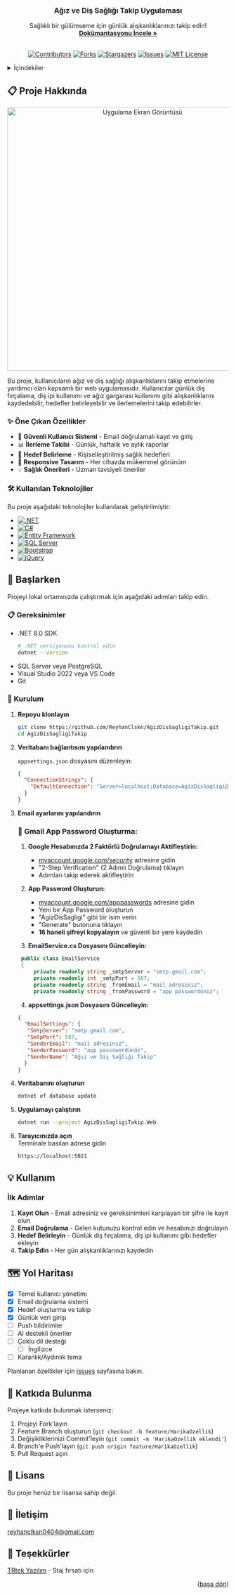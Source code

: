 <div align="center">
  <a href="https://github.com/ReyhanClskn/AgizDisSagligiTakip"></a>

  <h3 align="center">Ağız ve Diş Sağlığı Takip Uygulaması</h3>

  <p align="center">
    Sağlıklı bir gülümseme için günlük alışkanlıklarınızı takip edin!
    <br />
    <a href="https://github.com/ReyhanClskn/AgizDisSagligiTakip"><strong>Dokümantasyonu İncele »</strong></a>
    <br />
    <br />
  </p>
</div>

<!-- BADGES -->
<div align="center">

[![Contributors][contributors-shield]][contributors-url]
[![Forks][forks-shield]][forks-url]
[![Stargazers][stars-shield]][stars-url]
[![Issues][issues-shield]][issues-url]
[![MIT License][license-shield]][license-url]

</div>

<!-- İÇERİK -->
<details>
  <summary>İçindekiler</summary>
  <ol>
    <li>
      <a href="#-proje-hakkında">Proje Hakkında</a>
      <ul>
        <li><a href="#-öne-çıkan-özellikler">Öne Çıkan Özellikler</a></li>
        <li><a href="#-kullanılan-teknolojiler">Kullanılan Teknolojiler</a></li>
      </ul>
    </li>
    <li>
      <a href="#-başlarken">Başlarken</a>
      <ul>
        <li><a href="#-gereksinimler">Gereksinimler</a></li>
        <li><a href="#-kurulum">Kurulum</a></li>
      </ul>
    </li>
    <li><a href="#-kullanım">Kullanım</a></li>
    <li><a href="#-yol-haritası">Yol Haritası</a></li>
    <li><a href="#-katkıda-bulunma">Katkıda Bulunma</a></li>
    <li><a href="#-lisans">Lisans</a></li>
    <li><a href="#-iletişim">İletişim</a></li>
    <li><a href="#-teşekkürler">Teşekkürler</a></li>
  </ol>
</details>

<!-- PROJE HAKKINDA -->
## 📋 Proje Hakkında

<div align="center">
  <img src="https://raw.githubusercontent.com/ReyhanClskn/AgizDisSagligiTakip/main/images/screenshot.png" alt="Uygulama Ekran Görüntüsü" width="600">
</div>

Bu proje, kullanıcıların ağız ve diş sağlığı alışkanlıklarını takip etmelerine yardımcı olan kapsamlı bir web uygulamasıdır. Kullanıcılar günlük diş fırçalama, diş ipi kullanımı ve ağız gargarası kullanımı gibi alışkanlıklarını kaydedebilir, hedefler belirleyebilir ve ilerlemelerini takip edebilirler.

### ✨ Öne Çıkan Özellikler

* 🔐 **Güvenli Kullanıcı Sistemi** - Email doğrulamalı kayıt ve giriş
* 📊 **İlerleme Takibi** - Günlük, haftalık ve aylık raporlar
* 🎯 **Hedef Belirleme** - Kişiselleştirilmiş sağlık hedefleri
* 📱 **Responsive Tasarım** - Her cihazda mükemmel görünüm
* 💡 **Sağlık Önerileri** - Uzman tavsiyeli öneriler

### 🛠️ Kullanılan Teknolojiler

Bu proje aşağıdaki teknolojiler kullanılarak geliştirilmiştir:

* [![.NET][.NET]][.NET-url]
* [![C#][CSharp]][CSharp-url]
* [![Entity Framework][EF]][EF-url]
* [![SQL Server][SQLServer]][SQLServer-url]
* [![Bootstrap][Bootstrap.com]][Bootstrap-url]
* [![jQuery][JQuery.com]][JQuery-url]

<!-- BAŞLARKEN -->
## 🚀 Başlarken

Projeyi lokal ortamınızda çalıştırmak için aşağıdaki adımları takip edin.

### 📋 Gereksinimler

* .NET 8.0 SDK
  ```sh
  # .NET versiyonunu kontrol edin
  dotnet --version
  ```
* SQL Server veya PostgreSQL
* Visual Studio 2022 veya VS Code
* Git

### 🔧 Kurulum

1. **Repoyu klonlayın**
   ```sh
   git clone https://github.com/ReyhanClskn/AgizDisSagligiTakip.git
   cd AgizDisSagligiTakip
   ```

2. **Veritabanı bağlantısını yapılandırın**
   
   `appsettings.json` dosyasını düzenleyin:
   ```json
   {
     "ConnectionStrings": {
       "DefaultConnection": "Server=localhost;Database=AgizDisSagligiDB;Trusted_Connection=True;TrustServerCertificate=True"
     }
   }
   ```

3. **Email ayarlarını yapılandırın**

   ### 📧 Gmail App Password Oluşturma:
   
   1. **Google Hesabınızda 2 Faktörlü Doğrulamayı Aktifleştirin:**
      - [myaccount.google.com/security](https://myaccount.google.com/security) adresine gidin
      - "2-Step Verification" (2 Adımlı Doğrulama) tıklayın
      - Adımları takip ederek aktifleştirin
   
   2. **App Password Oluşturun:**
      - [myaccount.google.com/apppasswords](https://myaccount.google.com/apppasswords) adresine gidin
      - Yeni bir App Password oluşturun
      - "AgizDisSagligi" gibi bir isim verin
      - "Generate" butonuna tıklayın
      - **16 haneli şifreyi kopyalayın** ve güvenli bir yere kaydedin
        
   3. **EmailService.cs Dosyasını Güncelleyin:**
   ```cs
    public class EmailService
    {
        private readonly string _smtpServer = "smtp.gmail.com";
        private readonly int _smtpPort = 587;
        private readonly string _fromEmail = "mail adresiniz";
        private readonly string _fromPassword = "app passwordünüz"; 
   ```
   
   4. **appsettings.json Dosyasını Güncelleyin:**
   ```json
   {
     "EmailSettings": {
      "SmtpServer": "smtp.gmail.com",
      "SmtpPort": 587,
      "SenderEmail": "mail adresiniz",
      "SenderPassword": "app passswordünüz", 
      "SenderName": "Ağız ve Diş Sağlığı Takip"
     }
   }
   ```

4. **Veritabanını oluşturun**
   ```sh
   dotnet ef database update
   ```

5. **Uygulamayı çalıştırın**
   ```sh
   dotnet run --project AgizDisSagligiTakip.Web
   ```

6. **Tarayıcınızda açın**
   <br/>
   Terminale basılan adrese gidin
   ```
   https://localhost:5021
   ```

<!-- KULLANIM -->
## 💡 Kullanım

### İlk Adımlar

1. **Kayıt Olun** - Email adresiniz ve gereksinimleri karşılayan bir şifre ile kayıt olun
2. **Email Doğrulama** - Gelen kutunuzu kontrol edin ve hesabınızı doğrulayın
3. **Hedef Belirleyin** - Günlük diş fırçalama, diş ipi kullanımı gibi hedefler ekleyin
4. **Takip Edin** - Her gün alışkanlıklarınızı kaydedin

<!-- YOL HARİTASI -->
## 🗺️ Yol Haritası

- [x] Temel kullanıcı yönetimi
- [x] Email doğrulama sistemi
- [x] Hedef oluşturma ve takip
- [x] Günlük veri girişi
- [ ] Push bildirimler
- [ ] AI destekli öneriler
- [ ] Çoklu dil desteği
  - [ ] İngilizce
- [ ] Karanlık/Aydınlık tema

Planlanan özellikler için [issues](https://github.com/ReyhanClskn/AgizDisSagligiTakip/issues) sayfasına bakın.

<!-- KATKIDA BULUNMA -->
## 🤝 Katkıda Bulunma

Projeye katkıda bulunmak isterseniz:

1. Projeyi Fork'layın
2. Feature Branch oluşturun (`git checkout -b feature/HarikaOzellik`)
3. Değişikliklerinizi Commit'leyin (`git commit -m 'HarikaOzellik eklendi'`)
4. Branch'e Push'layın (`git push origin feature/HarikaOzellik`)
5. Pull Request açın

<!-- LİSANS -->
## 📄 Lisans

Bu proje henüz bir lisansa sahip değil.

<!-- İLETİŞİM -->
## 📧 İletişim

reyhanclksn0404@gmail.com

<!-- TEŞEKKÜRLER -->
## 🙏 Teşekkürler

[TRtek Yazılım](https://trtekyazilim.com) - Staj fırsatı için

<p align="right">(<a href="#readme-top">başa dön</a>)</p>

<!-- MARKDOWN LINKS & IMAGES -->
[contributors-shield]: https://img.shields.io/github/contributors/ReyhanClskn/AgizDisSagligiTakip.svg?style=for-the-badge
[contributors-url]: https://github.com/ReyhanClskn/AgizDisSagligiTakip/graphs/contributors
[forks-shield]: https://img.shields.io/github/forks/ReyhanClskn/AgizDisSagligiTakip.svg?style=for-the-badge
[forks-url]: https://github.com/ReyhanClskn/AgizDisSagligiTakip/network/members
[stars-shield]: https://img.shields.io/github/stars/ReyhanClskn/AgizDisSagligiTakip.svg?style=for-the-badge
[stars-url]: https://github.com/ReyhanClskn/AgizDisSagligiTakip/stargazers
[issues-shield]: https://img.shields.io/github/issues/ReyhanClskn/AgizDisSagligiTakip.svg?style=for-the-badge
[issues-url]: https://github.com/ReyhanClskn/AgizDisSagligiTakip/issues
[license-shield]: https://img.shields.io/github/license/ReyhanClskn/AgizDisSagligiTakip.svg?style=for-the-badge
[license-url]: https://github.com/ReyhanClskn/AgizDisSagligiTakip/blob/master/LICENSE.txt
[linkedin-shield]: https://img.shields.io/badge/-LinkedIn-black.svg?style=for-the-badge&logo=linkedin&colorB=555
[linkedin-url]: https://linkedin.com/in/ReyhanClskn

<!-- Teknoloji Badge'leri -->
[.NET]: https://img.shields.io/badge/.NET-512BD4?style=for-the-badge&logo=dotnet&logoColor=white
[.NET-url]: https://dotnet.microsoft.com/
[CSharp]: https://img.shields.io/badge/C%23-239120?style=for-the-badge&logo=c-sharp&logoColor=white
[CSharp-url]: https://docs.microsoft.com/en-us/dotnet/csharp/
[EF]: https://img.shields.io/badge/Entity_Framework-512BD4?style=for-the-badge&logo=.net&logoColor=white
[EF-url]: https://docs.microsoft.com/en-us/ef/
[SQLServer]: https://img.shields.io/badge/SQL_Server-CC2927?style=for-the-badge&logo=microsoft-sql-server&logoColor=white
[SQLServer-url]: https://www.microsoft.com/en-us/sql-server
[Bootstrap.com]: https://img.shields.io/badge/Bootstrap-563D7C?style=for-the-badge&logo=bootstrap&logoColor=white
[Bootstrap-url]: https://getbootstrap.com
[JQuery.com]: https://img.shields.io/badge/jQuery-0769AD?style=for-the-badge&logo=jquery&logoColor=white
[JQuery-url]: https://jquery.com
